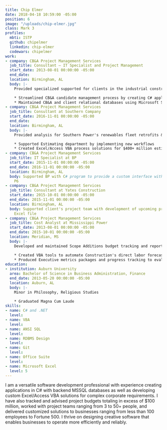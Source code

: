 ```yaml
---
title: Chip Elmer
date: 2018-04-18 10:59:00 -05:00
position: 6
image: "/uploads/chip-elmer.jpg"
class: Mark 3
profiles:
  mbti: ISTP
  github: chipelmer
  linkedin: chip-elmer
  codewars: chipelmer
work:
- company: CB&A Project Management Services
  job_title: Consultant – IT Specialist and Project Management
  start_date: 2013-08-01 00:00:00 -05:00
  end_date: 
  location: Birmingham, AL
  body: |-
    Provided specialized supported for clients in the industrial construction project management industry:

    * Streamlined CB&A candidate management process by creating C# application with a SQL database
    * Maintained CB&A and client relational databases using Microsoft SQL Server and TSQL
- company: CB&A Project Management Services
  job_title: Consultant at Southern Company
  start_date: 2016-11-01 00:00:00 -05:00
  end_date: 
  location: Birmingham, AL
  body: |-
    Provided analysis for Southern Power's renewables fleet retrofits & maintenance budgets:

    * Supported Estimating department by implementing new workflows
    * Created Excel/Access VBA process solutions for $400+ million estimates
- company: CB&A Project Management Services
  job_title: IT Specialist at BP
  start_date: 2015-11-01 00:00:00 -05:00
  end_date: 2016-11-01 00:00:00 -05:00
  location: Birmingham, AL
  body: Supported BP with C# program to provide a custom interface with Oracle's Primavera
    P6
- company: CB&A Project Management Services
  job_title: Consultant at Yates Construction
  start_date: 2015-10-01 00:00:00 -05:00
  end_date: 2015-11-01 00:00:00 -05:00
  location: Birmingham, AL
  body: Supported client's project team with development of upcoming project bid's
    Excel file
- company: CB&A Project Management Services
  job_title: Cost Analyst at Mississippi Power
  start_date: 2013-08-01 00:00:00 -05:00
  end_date: 2015-10-01 00:00:00 -05:00
  location: Meridian, MS
  body: |-
    Developed and maintained Scope Additions budget tracking and reporting:

    * Created VBA tools to automate Construction's direct labor forecasting process
    * Produced Executive metrics packages and progress tracking to evaluate construction KPIs
education:
- institution: Auburn University
  area: Bachelor of Science in Business Administration, Finance
  end_date: 2013-05-20 00:00:00 -05:00
  location: Auburn, AL
  body: |-
    Minor in Philosophy, Religious Studies

    * Graduated Magna Cum Laude
skills:
- name: C# and .NET
  level: 
- name: VBA
  level: 
- name: ANSI SQL
  level: 
- name: RDBMS Design
  level: 
- name: Git
  level: 
- name: Office Suite
  level: 
- name: Microsoft Excel
  level: 5
---
```


I am a versatile software development professional with experience creating applications in C# with backend MSSQL databases as well as developing custom Excel/Access VBA solutions for complex corporate requirements. I have also tracked and advised project budgets totaling in excess of $100 million, worked with project teams ranging from 3 to 50+ people, and delivered customized solutions to businesses ranging from less than 100 employees to Fortune 500. I thrive on designing creative software that enables businesses to operate more efficiently and reliably.